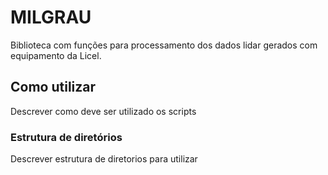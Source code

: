 # MILGRAU
Biblioteca com funções para processamento dos dados lidar gerados com equipamento da Licel.
## Como utilizar
Descrever como deve ser utilizado os scripts
### Estrutura de diretórios
Descrever estrutura de diretorios para utilizar 

